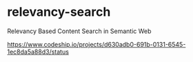 relevancy-search
================

Relevancy Based Content Search in Semantic Web

https://www.codeship.io/projects/d630adb0-691b-0131-6545-1ec8da5a88d3/status
